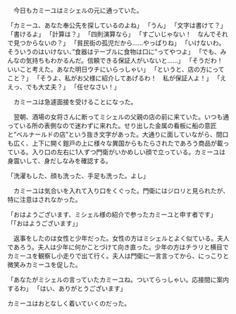 　今日もカミーユはミシェルの元に通っていた。

「カミーユ、あなた奉公先を探しているのよね」
「うん」
「文字は書けて？」
「書けるよ」
「計算は？」
「四則演算なら」
「すごいじゃない！　なんでそれで見つからないの？」
「貧民街の孤児だから……やっぱりね」
「いけないわ。そういうのはいけない、”食器はテーブルに食物は口に”ってやつよ」
「でも、みんなの気持ちもわかるんだ。信頼できる保証人がいないと……」
「そうだわ！　いいこと考えた。あなた明日ウチにいらっしゃい」
「というと、店の方にってこと？」
「そうよ、私がお父様に紹介してあげるわ！　私が保証人よ！」
「ええっ、でも大丈夫？」
「任せなさい！」

　カミーユは急遽面接を受けることになった。



　翌朝、酒場の女将さんに断ってミシェルの父親の店の前に来ていた。いつも通っている所の表側なので迷わずに来れた。せり出した金属の看板に船の意匠と”ベルナールドの店”という抜き文字があった。大通りに面していながら、間口も広く、上下に開く鎧戸の上に様々な異国からもたらされたであろう商品が載っている。入り口の左右に1人ずつ門衛がいかめしい顔で立っている。カミーユは身震いして、身だしなみを確認する。

「洗濯もした、顔も洗った、手足も洗った。よし」

　カミーユは気合いを入れて入り口をくぐった。門衛にはジロリと見られたが、特に注意はされなかった。

「おはようございます、ミシェル様の紹介で参ったカミーユと申す者です」
「「おはようございます」」

　返事をしたのは女性と少年だった。女性の方はミシェルとよく似ている。夫人であろう。夫人は少年に何かことづけて向き直った。少年の方はチラリと横目でカミーユを観察し小走りで出て行く。夫人は門衛に一言言ってから、にっこりと微笑みカミーユを促した。

「あなたがミシェルの言っていたカミーユね。ついてらっしゃい。応接間に案内するわ」
「はい、ありがとうございます」

カミーユはおとなしく着いていくのだった。
